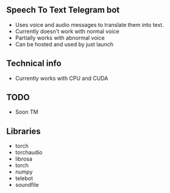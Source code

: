 ## Speech To Text Telegram bot
- Uses voice and audio messages to translate them into text.
- Currently doesn't work with normal voice
- Partially works with abnormal voice
- Can be hosted and used by just launch

## Technical info
- Currently works with CPU and CUDA

## TODO
- Soon TM

## Libraries

- torch
- torchaudio
- librosa
- torch
- numpy 
- telebot
- soundfile 
